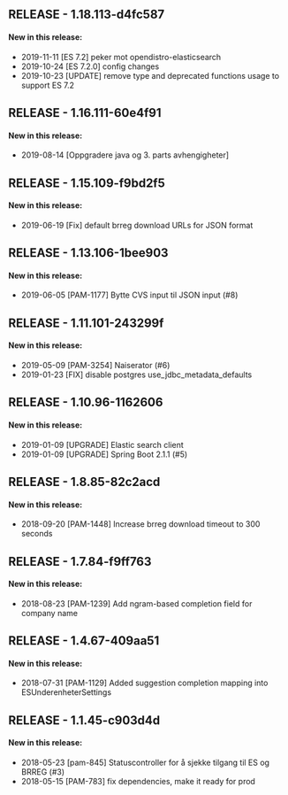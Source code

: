 ## RELEASE - 1.18.113-d4fc587
#### New in this release: 
+ 2019-11-11 [ES 7.2] peker mot opendistro-elasticsearch
+ 2019-10-24 [ES 7.2.0] config changes
+ 2019-10-23 [UPDATE] remove type and deprecated functions usage to support ES 7.2
## RELEASE - 1.16.111-60e4f91
#### New in this release: 
+ 2019-08-14 [Oppgradere java og 3. parts avhengigheter]
## RELEASE - 1.15.109-f9bd2f5
#### New in this release: 
+ 2019-06-19 [Fix] default brreg download URLs for JSON format
## RELEASE - 1.13.106-1bee903
#### New in this release: 
+ 2019-06-05 [PAM-1177] Bytte CVS input til JSON input (#8)
## RELEASE - 1.11.101-243299f
#### New in this release: 
+ 2019-05-09 [PAM-3254] Naiserator (#6)
+ 2019-01-23 [FIX] disable postgres use_jdbc_metadata_defaults
## RELEASE - 1.10.96-1162606
#### New in this release: 
+ 2019-01-09 [UPGRADE] Elastic search client
+ 2019-01-09 [UPGRADE] Spring Boot 2.1.1 (#5)
## RELEASE - 1.8.85-82c2acd
#### New in this release: 
+ 2018-09-20 [PAM-1448] Increase brreg download timeout to 300 seconds
## RELEASE - 1.7.84-f9ff763
#### New in this release: 
+ 2018-08-23 [PAM-1239] Add ngram-based completion field for company name
## RELEASE - 1.4.67-409aa51
#### New in this release: 
+ 2018-07-31 [PAM-1129] Added suggestion completion mapping into ESUnderenheterSettings
## RELEASE - 1.1.45-c903d4d
#### New in this release: 
+ 2018-05-23 [pam-845] Statuscontroller for å sjekke tilgang til ES og BRREG (#3)
+ 2018-05-15 [PAM-783] fix dependencies, make it ready for prod
